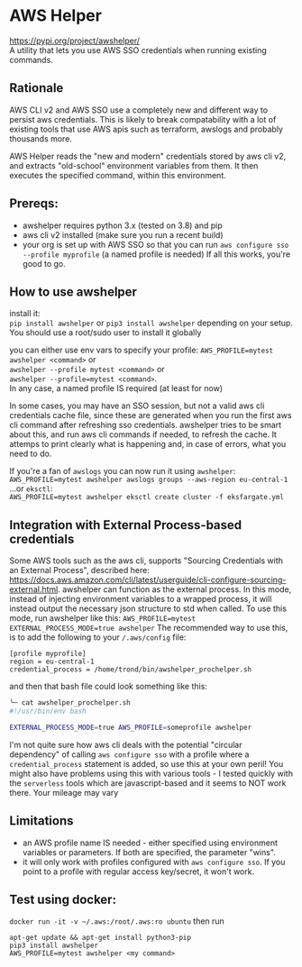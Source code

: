 # AWS Helper

<https://pypi.org/project/awshelper/>   
A utility that lets you use AWS SSO credentials when running existing commands.

## Rationale
AWS CLI v2 and AWS SSO use a completely new and different way to persist aws credentials.
This is likely to break compatability with a lot of existing tools that use AWS apis such as
terraform, awslogs and probably thousands more.

AWS Helper reads the "new and modern" credentials stored by aws cli v2, 
and extracts "old-school" environment variables from them. It then executes the specified command, within this environment.

## Prereqs:
- awshelper requires python 3.x (tested on 3.8) and pip
- aws cli v2 installed (make sure you run a recent build)
- your org is set up with AWS SSO so that you can run `aws configure sso --profile myprofile` (a named profile is needed)
If all this works, you're good to go.

## How to use awshelper 
install it:   
`pip install awshelper` or `pip3 install awshelper` depending on your setup. 
You should use a root/sudo user to install it globally

you can either use env vars to specify your profile:
`AWS_PROFILE=mytest awshelper <command>` or   
`awshelper --profile mytest <command>` or   
`awshelper --profile=mytest <command>`.   
In any case, a named profile IS required (at least for now)

In some cases, you may have an SSO session, but not a valid aws cli credentials cache file, 
since these are generated when you run the first aws cli command after refreshing sso credentials.
awshelper tries to be smart about this, and run aws cli commands if needed, to refresh the cache.
It attemps to print clearly what is happening and, in case of errors, what you need to do. 

If you're a fan of `awslogs` you can now run it using `awshelper`:   
`AWS_PROFILE=mytest awshelper awslogs groups --aws-region eu-central-1`     
...or `eksctl`:   
`AWS_PROFILE=mytest awshelper eksctl create cluster -f eksfargate.yml`   


## Integration with External Process-based credentials
Some AWS tools such as the aws cli, supports "Sourcing Credentials with an External Process", 
described here: <https://docs.aws.amazon.com/cli/latest/userguide/cli-configure-sourcing-external.html>.
awshelper can function as the external process. In this mode, instead of injecting environment variables to a wrapped process, 
it will instead output the necessary json structure to std when called. To use this mode, run awshelper like this:
`AWS_PROFILE=mytest EXTERNAL_PROCESS_MODE=true awshelper`
The recommended way to use this, is to add the following to your `/.aws/config` file:
```
[profile myprofile]
region = eu-central-1
credential_process = /home/trond/bin/awshelper_prochelper.sh
```

and then that bash file could look something like this:
```bash
╰─ cat awshelper_prochelper.sh 
#!/usr/bin/env bash

EXTERNAL_PROCESS_MODE=true AWS_PROFILE=someprofile awshelper
```

I'm not quite sure how aws cli deals with the potential "circular dependency" of 
calling `aws configure sso` with a profile where a `credential_process` statement is added, 
so use this at your own peril! You might also have problems using this with various tools - 
I tested quickly with the `serverless` tools which are javascript-based and it seems to NOT work there. 
Your mileage may vary


## Limitations
- an AWS profile name IS needed - either specified using environment variables or parameters. If both are specified, the parameter "wins".
- it will only work with profiles configured with `aws configure sso`. If you point to a profile with regular access key/secret, it won't work.

## Test using docker:
`docker run -it -v ~/.aws:/root/.aws:ro ubuntu`
then run
```
apt-get update && apt-get install python3-pip
pip3 install awshelper 
AWS_PROFILE=mytest awshelper <my command>
```
